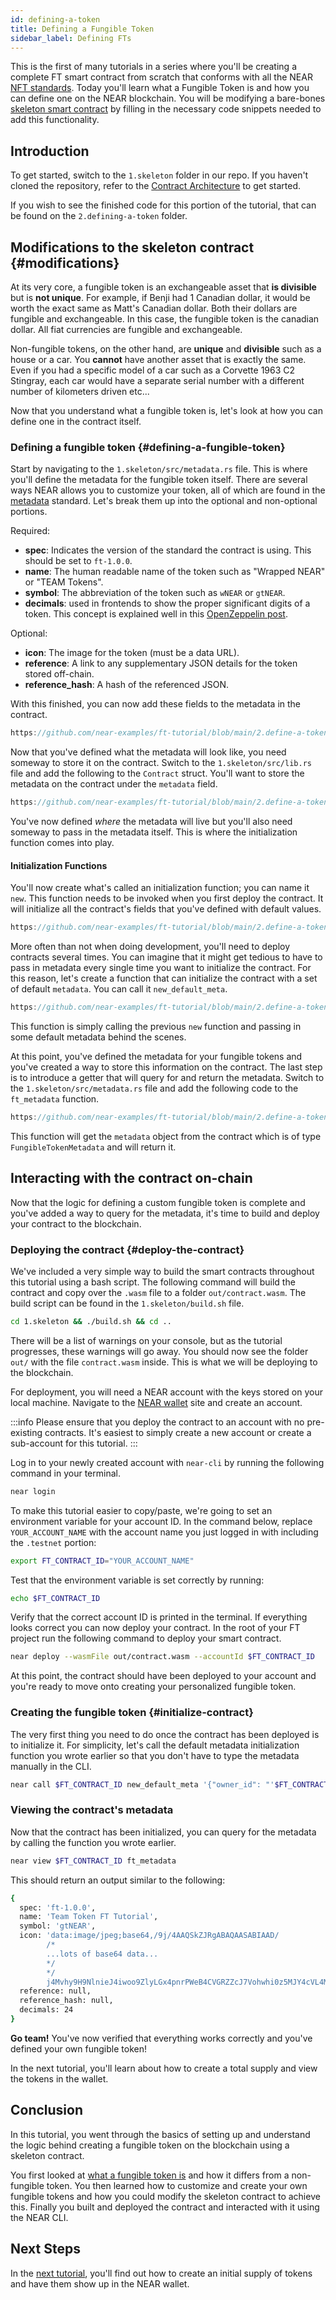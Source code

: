 ```yaml
---
id: defining-a-token
title: Defining a Fungible Token
sidebar_label: Defining FTs
---
```


This is the first of many tutorials in a series where you'll be creating a complete FT smart contract from scratch that conforms with all the NEAR [NFT standards](https://nomicon.io/Standards/Tokens/FungibleToken/Core). Today you'll learn what a Fungible Token is and how you can define one on the NEAR blockchain. You will be modifying a bare-bones [skeleton smart contract](/tutorials/fts/skeleton) by filling in the necessary code snippets needed to add this functionality.

## Introduction

To get started, switch to the `1.skeleton` folder in our repo. If you haven't cloned the repository, refer to the [Contract Architecture](/tutorials/fts/skeleton) to get started.

If you wish to see the finished code for this portion of the tutorial, that can be found on the `2.defining-a-token` folder.

## Modifications to the skeleton contract {#modifications}

At its very core, a fungible token is an exchangeable asset that **is divisible** but is **not unique**. For example, if Benji had 1 Canadian dollar, it would be worth the exact same as Matt's Canadian dollar. Both their dollars are fungible and exchangeable. In this case, the fungible token is the canadian dollar. All fiat currencies are fungible and exchangeable.

Non-fungible tokens, on the other hand, are **unique** and **divisible** such as a house or a car. You **cannot** have another asset that is exactly the same. Even if you had a specific model of a car such as a Corvette 1963 C2 Stingray, each car would have a separate serial number with a different number of kilometers driven etc...

Now that you understand what a fungible token is, let's look at how you can define one in the contract itself.

### Defining a fungible token {#defining-a-fungible-token}

Start by navigating to the `1.skeleton/src/metadata.rs` file. This is where you'll define the metadata for the fungible token itself. There are several ways NEAR allows you to customize your token, all of which are found in the [metadata](https://nomicon.io/Standards/Tokens/FungibleToken/Core#metadata) standard. Let's break them up into the optional and non-optional portions.

Required:
- **spec**: Indicates the version of the standard the contract is using. This should be set to `ft-1.0.0`.
- **name**: The human readable name of the token such as "Wrapped NEAR" or "TEAM Tokens".
- **symbol**: The abbreviation of the token such as `wNEAR` or `gtNEAR`.
- **decimals**: used in frontends to show the proper significant digits of a token. This concept is explained well in this [OpenZeppelin post](https://docs.openzeppelin.com/contracts/3.x/erc20#a-note-on-decimals).

Optional:
- **icon**: The image for the token (must be a data URL).
- **reference**: A link to any supplementary JSON details for the token stored off-chain.
- **reference_hash**: A hash of the referenced JSON.

With this finished, you can now add these fields to the metadata in the contract.

```rust reference
https://github.com/near-examples/ft-tutorial/blob/main/2.define-a-token/src/metadata.rs#L8-L18
```

Now that you've defined what the metadata will look like, you need someway to store it on the contract. Switch to the `1.skeleton/src/lib.rs` file and add the following to the `Contract` struct. You'll want to store the metadata on the contract under the `metadata` field.

```rust reference
https://github.com/near-examples/ft-tutorial/blob/main/2.define-a-token/src/lib.rs#L18-L23
```

You've now defined *where* the metadata will live but you'll also need someway to pass in the metadata itself. This is where the initialization function comes into play.

#### Initialization Functions

You'll now create what's called an initialization function; you can name it `new`. This function needs to be invoked when you first deploy the contract. It will initialize all the contract's fields that you've defined with default values.

```rust reference
https://github.com/near-examples/ft-tutorial/blob/main/2.define-a-token/src/lib.rs#L56-L72
```

More often than not when doing development, you'll need to deploy contracts several times. You can imagine that it might get tedious to have to pass in metadata every single time you want to initialize the contract. For this reason, let's create a function that can initialize the contract with a set of default `metadata`. You can call it `new_default_meta`.

```rust reference
https://github.com/near-examples/ft-tutorial/blob/main/2.define-a-token/src/lib.rs#L36-L52
```

This function is simply calling the previous `new` function and passing in some default metadata behind the scenes.

At this point, you've defined the metadata for your fungible tokens and you've created a way to store this information on the contract. The last step is to introduce a getter that will query for and return the metadata. Switch to the `1.skeleton/src/metadata.rs` file and add the following code to the `ft_metadata` function.

```rust reference
https://github.com/near-examples/ft-tutorial/blob/main/2.define-a-token/src/metadata.rs#L20-L30
```

This function will get the `metadata` object from the contract which is of type `FungibleTokenMetadata` and will return it.

## Interacting with the contract on-chain

Now that the logic for defining a custom fungible token is complete and you've added a way to query for the metadata, it's time to build and deploy your contract to the blockchain.

### Deploying the contract {#deploy-the-contract}

We've included a very simple way to build the smart contracts throughout this tutorial using a bash script. The following command will build the contract and copy over the `.wasm` file to a folder `out/contract.wasm`. The build script can be found in the `1.skeleton/build.sh` file.

```bash
cd 1.skeleton && ./build.sh && cd ..
```

There will be a list of warnings on your console, but as the tutorial progresses, these warnings will go away. You should now see the folder `out/` with the file `contract.wasm` inside. This is what we will be deploying to the blockchain.

For deployment, you will need a NEAR account with the keys stored on your local machine. Navigate to the [NEAR wallet](https://wallet.testnet.near.org/) site and create an account.

:::info
Please ensure that you deploy the contract to an account with no pre-existing contracts. It's easiest to simply create a new account or create a sub-account for this tutorial.
:::

Log in to your newly created account with `near-cli` by running the following command in your terminal.

```bash
near login
```

To make this tutorial easier to copy/paste, we're going to set an environment variable for your account ID. In the command below, replace `YOUR_ACCOUNT_NAME` with the account name you just logged in with including the `.testnet` portion:

```bash
export FT_CONTRACT_ID="YOUR_ACCOUNT_NAME"
```

Test that the environment variable is set correctly by running:

```bash
echo $FT_CONTRACT_ID
```

Verify that the correct account ID is printed in the terminal. If everything looks correct you can now deploy your contract.
In the root of your FT project run the following command to deploy your smart contract.

```bash
near deploy --wasmFile out/contract.wasm --accountId $FT_CONTRACT_ID
```

At this point, the contract should have been deployed to your account and you're ready to move onto creating your personalized fungible token.

### Creating the fungible token {#initialize-contract}

The very first thing you need to do once the contract has been deployed is to initialize it. For simplicity, let's call the default metadata initialization function you wrote earlier so that you don't have to type the metadata manually in the CLI.

```bash
near call $FT_CONTRACT_ID new_default_meta '{"owner_id": "'$FT_CONTRACT_ID'", "total_supply": "0"}' --accountId $FT_CONTRACT_ID
```

### Viewing the contract's metadata

Now that the contract has been initialized, you can query for the metadata by calling the function you wrote earlier.

```bash
near view $FT_CONTRACT_ID ft_metadata
```

This should return an output similar to the following:

```bash
{
  spec: 'ft-1.0.0',
  name: 'Team Token FT Tutorial',
  symbol: 'gtNEAR',
  icon: 'data:image/jpeg;base64,/9j/4AAQSkZJRgABAQAASABIAAD/
        /*
        ...lots of base64 data...
        */
        */
        j4Mvhy9H9NlnieJ4iwoo9ZlyLGx4pnrPWeB4CVGRZZcJ7Vohwhi0z5MJY4cVL4MdP/Z',
  reference: null,
  reference_hash: null,
  decimals: 24
}
```

**Go team!** You've now verified that everything works correctly and you've defined your own fungible token!

In the next tutorial, you'll learn about how to create a total supply and view the tokens in the wallet.

## Conclusion

In this tutorial, you went through the basics of setting up and understand the logic behind creating a fungible token on the blockchain using a skeleton contract.

You first looked at [what a fungible token is](#modifications) and how it differs from a non-fungible token. You then learned how to customize and create your own fungible tokens and how you could modify the skeleton contract to achieve this. Finally you built and deployed the contract and interacted with it using the NEAR CLI.

## Next Steps

In the [next tutorial](/tutorials/fts/initial-supply), you'll find out how to create an initial supply of tokens and have them show up in the NEAR wallet.
